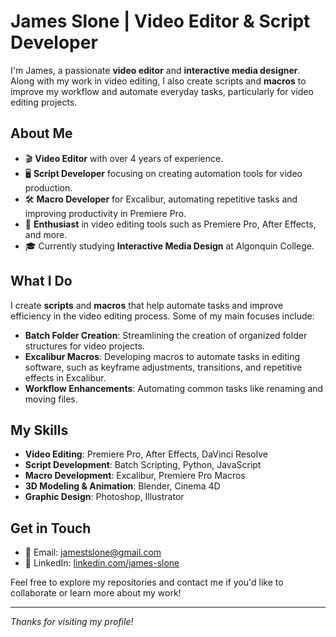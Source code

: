 # James Slone | Video Editor & Script Developer

I'm James, a passionate **video editor** and **interactive media designer**. Along with my work in video editing, I also create scripts and **macros** to improve my workflow and automate everyday tasks, particularly for video editing projects.

## About Me

- 🎬 **Video Editor** with over 4 years of experience.
- 🖥️ **Script Developer** focusing on creating automation tools for video production.
- 🛠️ **Macro Developer** for Excalibur, automating repetitive tasks and improving productivity in Premiere Pro.
- 🚴 **Enthusiast** in video editing tools such as Premiere Pro, After Effects, and more.
- 🎓 Currently studying **Interactive Media Design** at Algonquin College.

## What I Do

I create **scripts** and **macros** that help automate tasks and improve efficiency in the video editing process. Some of my main focuses include:

- **Batch Folder Creation**: Streamlining the creation of organized folder structures for video projects.
- **Excalibur Macros**: Developing macros to automate tasks in editing software, such as keyframe adjustments, transitions, and repetitive effects in Excalibur.
- **Workflow Enhancements**: Automating common tasks like renaming and moving files.

## My Skills

- **Video Editing**: Premiere Pro, After Effects, DaVinci Resolve
- **Script Development**: Batch Scripting, Python, JavaScript
- **Macro Development**: Excalibur, Premiere Pro Macros
- **3D Modeling & Animation**: Blender, Cinema 4D
- **Graphic Design**: Photoshop, Illustrator

## Get in Touch

- 📧 Email: [jamestslone@gmail.com](jamestslone@gmail.com)
- 💼 LinkedIn: [linkedin.com/james-slone](https://www.linkedin.com/in/james-slone-4034702b4/)

Feel free to explore my repositories and contact me if you'd like to collaborate or learn more about my work!

---

*Thanks for visiting my profile!*
